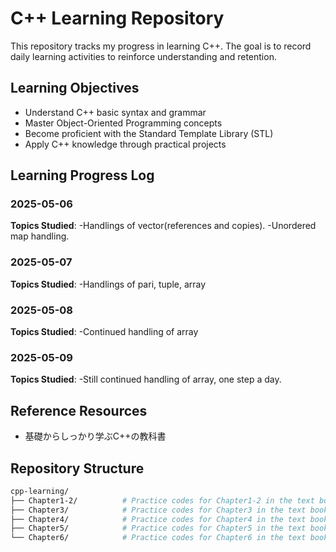 # C++ Learning Repository

This repository tracks my progress in learning C++. The goal is to record daily learning activities to reinforce understanding and retention.

## Learning Objectives

- Understand C++ basic syntax and grammar
- Master Object-Oriented Programming concepts
- Become proficient with the Standard Template Library (STL)
- Apply C++ knowledge through practical projects

## Learning Progress Log

### 2025-05-06

**Topics Studied**:
-Handlings of vector(references and copies).
-Unordered map handling.

### 2025-05-07

**Topics Studied**:
-Handlings of pari, tuple, array

### 2025-05-08

**Topics Studied**:
-Continued handling of array

### 2025-05-09

**Topics Studied**:
-Still continued handling of array, one step a day.

## Reference Resources

- 基礎からしっかり学ぶC++の教科書

## Repository Structure

```bash
cpp-learning/
├── Chapter1-2/          # Practice codes for Chapter1-2 in the text book
├── Chapter3/            # Practice codes for Chapter3 in the text book
├── Chapter4/            # Practice codes for Chapter4 in the text book
├── Chapter5/            # Practice codes for Chapter5 in the text book
└── Chapter6/            # Practice codes for Chapter6 in the text book
```
